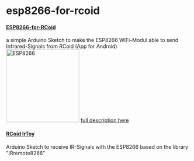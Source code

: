# esp8266-for-rcoid
<h4><a href="https://github.com/HarryGru/esp8266-for-rcoid/tree/master/ESP8266-for-RCoid">ESP8266-for-RCoid</a></h4>
  a simple Arduino Sketch to make the ESP8266 WiFi-Modul able to send Infrared-Signals from RCoid (App for Android)<br>
  <img src="https://www.rcoid.de/images/rcoid/esp8266.png" width="200" title="ESP8266">
  <a href="https://www.rcoid.de/ESP8266.html">full description here</a>
<h4><a href="https://github.com/HarryGru/esp8266-for-rcoid/tree/master/ESP8266-for-RCoid">RCoid IrToy</a></h4>
<p>
  Arduino Sketch to receive IR-Signals with the ESP8266 based on the library "IRremote8266"<br>

</p>
